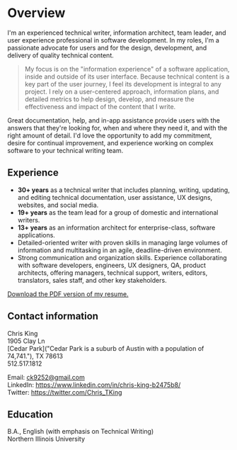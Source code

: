 # Overview

I'm an experienced technical writer, information architect, team leader, and user experience professional in software development. In my roles, I'm a passionate advocate for users and for the design, development, and delivery of quality technical content. 

> My focus is on the "information experience" of a software application, inside and outside of its user interface. Because technical content is a key part of the user journey, I feel its development is integral to any project. I rely on a user-centered approach, information plans, and detailed metrics to help design, develop, and measure the effectiveness and impact of the content that I write.

Great documentation, help, and in-app assistance provide users with the answers that they're looking for, when and where they need it, and with the right amount of detail. I'd love the opportunity to add my commitment, desire for continual improvement, and experience working on complex software to your technical writing team.

## Experience

* **30+ years** as a technical writer that includes planning, writing, updating, and editing technical documentation, user assistance, UX designs, websites, and social media.
* **19+ years** as the team lead for a group of domestic and international writers.
* **13+ years** as an information architect for enterprise-class, software applications.
* Detailed-oriented writer with proven skills in managing large volumes of information and multitasking in an agile, deadline-driven environment.
* Strong communication and organization skills. Experience collaborating with software developers, engineers, UX designers, QA, product architects, offering managers, technical support, writers, editors, translators, sales staff, and other key stakeholders.

<a href="Chris-King-Resume-2023.pdf" target="_blank">Download the PDF version of my resume.</a> 

## Contact information

Chris King  
1905 Clay Ln  
[Cedar Park]("Cedar Park is a suburb of Austin with a population of 74,741."), TX 78613  
512.517.1812

Email: <ck9252@gmail.com>  
LinkedIn: <a href="https://www.linkedin.com/in/chris-king-b2475b8/" target="_blank">https://www.linkedin.com/in/chris-king-b2475b8/</a>  
Twitter: <a href="https://twitter.com/Chris_TKing" target="_blank">https://twitter.com/Chris_TKing</a>

## Education

B.A., English \(with emphasis on Technical Writing)  
Northern Illinois University